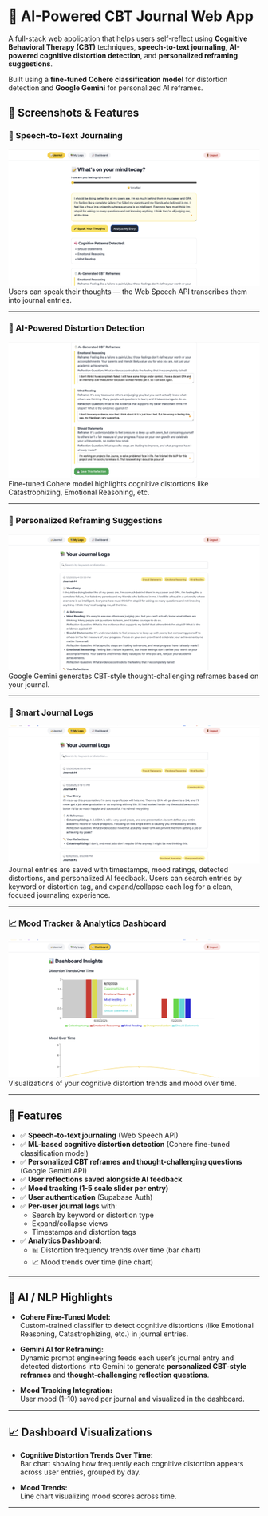 # 🧠 AI-Powered CBT Journal Web App

A full-stack web application that helps users self-reflect using **Cognitive Behavioral Therapy (CBT)** techniques, **speech-to-text journaling**, **AI-powered cognitive distortion detection**, and **personalized reframing suggestions**.

Built using a **fine-tuned Cohere classification model** for distortion detection and **Google Gemini** for personalized AI reframes.


## 📸 Screenshots & Features

### 📝 Speech-to-Text Journaling
![Speech to Text](screenshots/a.png)
Users can speak their thoughts — the Web Speech API transcribes them into journal entries.

---

### 🤖 AI-Powered Distortion Detection
![Cohere Detection](screenshots/b.png)
Fine-tuned Cohere model highlights cognitive distortions like Catastrophizing, Emotional Reasoning, etc.

---

### 💬 Personalized Reframing Suggestions
![Cohere Detection](screenshots/c.png)
Google Gemini generates CBT-style thought-challenging reframes based on your journal.

---

### 📓 Smart Journal Logs  
![Cohere Detection](screenshots/d.png)
Journal entries are saved with timestamps, mood ratings, detected distortions, and personalized AI feedback. Users can search entries by keyword or distortion tag, and expand/collapse each log for a clean, focused journaling experience.

---

### 📈 Mood Tracker & Analytics Dashboard
![Dashboard](screenshots/e.png)
Visualizations of your cognitive distortion trends and mood over time.

---

## 🚀 Features

- ✅ **Speech-to-text journaling** (Web Speech API)  
- ✅ **ML-based cognitive distortion detection** (Cohere fine-tuned classification model)  
- ✅ **Personalized CBT reframes and thought-challenging questions** (Google Gemini API)  
- ✅ **User reflections saved alongside AI feedback**  
- ✅ **Mood tracking (1-5 scale slider per entry)**  
- ✅ **User authentication** (Supabase Auth)  
- ✅ **Per-user journal logs** with:
  - Search by keyword or distortion type
  - Expand/collapse views
  - Timestamps and distortion tags  
- ✅ **Analytics Dashboard:**
  - 📊 Distortion frequency trends over time (bar chart)
  - 📈 Mood trends over time (line chart)

---

## 🧠 AI / NLP Highlights

- **Cohere Fine-Tuned Model:**  
Custom-trained classifier to detect cognitive distortions (like Emotional Reasoning, Catastrophizing, etc.) in journal entries.

- **Gemini AI for Reframing:**  
Dynamic prompt engineering feeds each user’s journal entry and detected distortions into Gemini to generate **personalized CBT-style reframes** and **thought-challenging reflection questions**.

- **Mood Tracking Integration:**  
User mood (1–10) saved per journal and visualized in the dashboard.

---

## 📈 Dashboard Visualizations

- **Cognitive Distortion Trends Over Time:**  
Bar chart showing how frequently each cognitive distortion appears across user entries, grouped by day.

- **Mood Trends:**  
Line chart visualizing mood scores across time.

---

